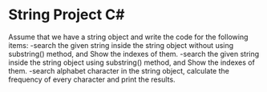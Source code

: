 # String Project C#
Assume that we have a string object and write the code for the following items:
-search the given string inside the string object without using substring() method, and Show the indexes of them.
-search the given string inside the string object using substring() method, and Show the indexes of them.
-search alphabet character in the string object, calculate the frequency of every character and print the results. 
